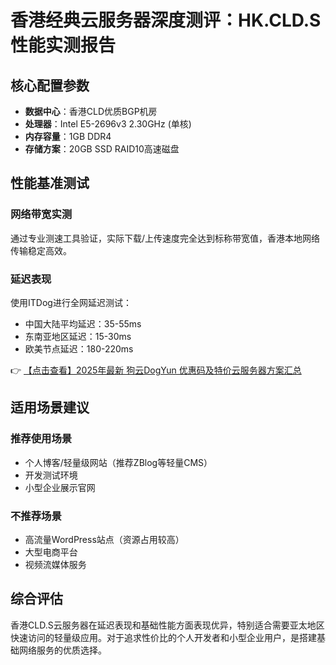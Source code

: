 # 香港经典云服务器深度测评：HK.CLD.S 性能实测报告

## 核心配置参数
- **数据中心**：香港CLD优质BGP机房
- **处理器**：Intel E5-2696v3 2.30GHz (单核)
- **内存容量**：1GB DDR4
- **存储方案**：20GB SSD RAID10高速磁盘

## 性能基准测试
### 网络带宽实测
通过专业测速工具验证，实际下载/上传速度完全达到标称带宽值，香港本地网络传输稳定高效。

### 延迟表现
使用ITDog进行全网延迟测试：
- 中国大陆平均延迟：35-55ms
- 东南亚地区延迟：15-30ms
- 欧美节点延迟：180-220ms

👉 [【点击查看】2025年最新 狗云DogYun 优惠码及特价云服务器方案汇总](https://bit.ly/DogYun)

## 适用场景建议
### 推荐使用场景
- 个人博客/轻量级网站（推荐ZBlog等轻量CMS）
- 开发测试环境
- 小型企业展示官网

### 不推荐场景
- 高流量WordPress站点（资源占用较高）
- 大型电商平台
- 视频流媒体服务

## 综合评估
香港CLD.S云服务器在延迟表现和基础性能方面表现优异，特别适合需要亚太地区快速访问的轻量级应用。对于追求性价比的个人开发者和小型企业用户，是搭建基础网络服务的优质选择。